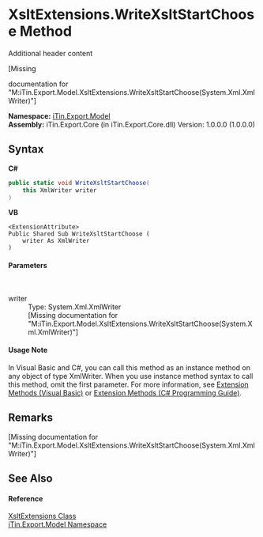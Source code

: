 # XsltExtensions.WriteXsltStartChoose Method 
Additional header content 

\[Missing <summary> documentation for "M:iTin.Export.Model.XsltExtensions.WriteXsltStartChoose(System.Xml.XmlWriter)"\]

**Namespace:**&nbsp;<a href="ef57ffcc-e95e-b212-5a46-9aa6f5a3511f">iTin.Export.Model</a><br />**Assembly:**&nbsp;iTin.Export.Core (in iTin.Export.Core.dll) Version: 1.0.0.0 (1.0.0.0)

## Syntax

**C#**<br />
``` C#
public static void WriteXsltStartChoose(
	this XmlWriter writer
)
```

**VB**<br />
``` VB
<ExtensionAttribute>
Public Shared Sub WriteXsltStartChoose ( 
	writer As XmlWriter
)
```


#### Parameters
&nbsp;<dl><dt>writer</dt><dd>Type: System.Xml.XmlWriter<br />\[Missing <param name="writer"/> documentation for "M:iTin.Export.Model.XsltExtensions.WriteXsltStartChoose(System.Xml.XmlWriter)"\]</dd></dl>

#### Usage Note
In Visual Basic and C#, you can call this method as an instance method on any object of type XmlWriter. When you use instance method syntax to call this method, omit the first parameter. For more information, see <a href="http://msdn.microsoft.com/en-us/library/bb384936.aspx">Extension Methods (Visual Basic)</a> or <a href="http://msdn.microsoft.com/en-us/library/bb383977.aspx">Extension Methods (C# Programming Guide)</a>.

## Remarks
\[Missing <remarks> documentation for "M:iTin.Export.Model.XsltExtensions.WriteXsltStartChoose(System.Xml.XmlWriter)"\]

## See Also


#### Reference
<a href="176067d5-eb11-fe07-3db2-8181da377e5c">XsltExtensions Class</a><br /><a href="ef57ffcc-e95e-b212-5a46-9aa6f5a3511f">iTin.Export.Model Namespace</a><br />